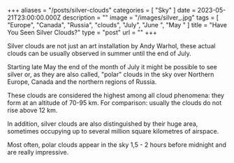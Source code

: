 +++
aliases = "/posts/silver-clouds"
categories = [ "Sky" ]
date = 2023-05-21T23:00:00.000Z
description = ""
image = "/images/silver_.jpg"
tags = [
  "Europe",
  "Canada",
  "Russia",
  "clouds",
  "July",
  "June ",
  "May "
]
title = "Have You Seen Silver Clouds?"
type = "post"
url = ""
+++

Silver clouds are not just an art installation by Andy Warhol, these actual clouds can be usually observed in summer until the end of July.

Starting late May the end of the month of July it might be possible to see silver or, as they are also called, "polar" clouds in the sky over Northern Europe, Canada and the northern regions of Russia.

These clouds are considered the highest among all cloud phenomena: they form at an altitude of 70-95 km. For comparison: usually the clouds do not rise above 12 km.

In addition, silver clouds are also distinguished by their huge area, sometimes occupying up to several million square kilometres of airspace.

Most often, polar clouds appear in the sky 1,5 - 2 hours before midnight and are really impressive.
